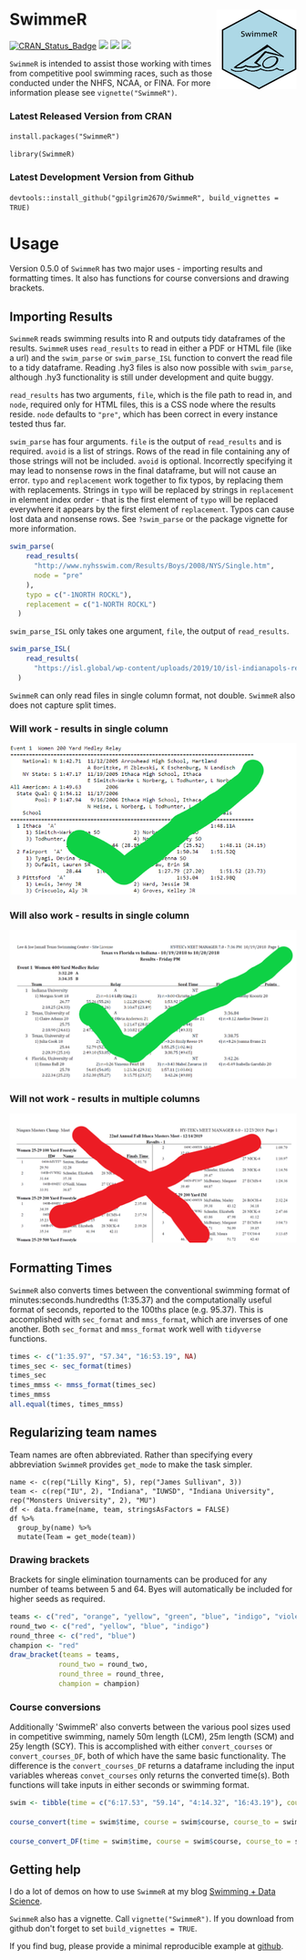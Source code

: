 
# SwimmeR <img src="inst/logos/hex_logo.png" width="131px" height="140px" align="right" style="padding-left:10px;background-color:white;" />

[![CRAN_Status_Badge](http://www.r-pkg.org/badges/version/SwimmeR?color=blue)](https://cran.r-project.org/package=SwimmeR)
[![](http://cranlogs.r-pkg.org/badges/grand-total/SwimmeR?color=blue)](https://cran.r-project.org/package=SwimmeR)
[![](http://cranlogs.r-pkg.org/badges/SwimmeR?color=blue)](https://cran.r-project.org/package=SwimmeR)
[![](http://cranlogs.r-pkg.org/badges/last-week/SwimmeR?color=blue)](https://cran.r-project.org/package=SwimmeR)

`SwimmeR` is intended to assist those working with times from competitive pool swimming races, such as those conducted under the NHFS, NCAA, or FINA.  For more information please see `vignette("SwimmeR")`.

### Latest Released Version from CRAN
`install.packages("SwimmeR")`

`library(SwimmeR)`

### Latest Development Version from Github

`devtools::install_github("gpilgrim2670/SwimmeR", build_vignettes = TRUE)`

# Usage

Version 0.5.0 of `SwimmeR` has two major uses - importing results and formatting times.  It also has functions for course conversions and drawing brackets.

## Importing Results

`SwimmeR` reads swimming results into R and outputs tidy dataframes of the results.  `SwimmeR` uses `read_results` to read in either a PDF or HTML file (like a url) and the `swim_parse` or `swim_parse_ISL` function to convert the read file to a tidy dataframe.  Reading .hy3 files is also now possible with `swim_parse`, although .hy3 functionality is still under development and quite buggy.

`read_results` has two arguments, `file`, which is the file path to read in, and `node`, required only for HTML files, this is a CSS node where the results reside.  `node` defaults to `"pre"`, which has been correct in every instance tested thus far.

`swim_parse` has four arguments. `file` is the output of `read_results` and is required.  `avoid` is a list of strings.  Rows of the read in file containing any of those strings will not be included.  `avoid` is optional.  Incorrectly specifying it may lead to nonsense rows in the final dataframe, but will not cause an error.  `typo` and `replacement` work together to fix typos, by replacing them with replacements.  Strings in `typo` will be replaced by strings in `replacement` in element index order - that is the first element of `typo` will be replaced everywhere it appears by the first element of `replacement`.  Typos can cause lost data and nonsense rows.  See `?swim_parse` or the package vignette for more information.

```r
swim_parse(
    read_results(
      "http://www.nyhsswim.com/Results/Boys/2008/NYS/Single.htm",
      node = "pre"
    ),
    typo = c("-1NORTH ROCKL"),
    replacement = c("1-NORTH ROCKL")
  )
```

`swim_parse_ISL` only takes one argument, `file`, the output of `read_results`.

```r
swim_parse_ISL(
    read_results(
      "https://isl.global/wp-content/uploads/2019/10/isl-indianapols-results-day-2-2.pdf")
  )
```

`SwimmeR` can only read files in single column format, not double.  `SwimmeR` also does not capture split times.

### Will work - results in single column
![Will work](inst/extdata/HSEmpireMeet.png)

### Will also work - results in single column
![Will also work](inst/extdata/Texas-Florida-Indiana_image.png)

### Will not work - results in multiple columns
![Will not work](inst/extdata/DoubleColumnPDF.PNG)

## Formatting Times

`SwimmeR` also converts times between the conventional swimming format of minutes:seconds.hundredths (1:35.37) and the computationally useful format of seconds, reported to the 100ths place (e.g. 95.37).  This is accomplished with `sec_format` and `mmss_format`, which are inverses of one another.  Both `sec_format` and `mmss_format` work well with `tidyverse` functions.

```r
times <- c("1:35.97", "57.34", "16:53.19", NA)
times_sec <- sec_format(times)
times_sec
times_mmss <- mmss_format(times_sec)
times_mmss
all.equal(times, times_mmss)
```

## Regularizing team names

Team names are often abbreviated.  Rather than specifying every abbreviation `SwimmeR` provides `get_mode` to make the task simpler.

```
name <- c(rep("Lilly King", 5), rep("James Sullivan", 3))
team <- c(rep("IU", 2), "Indiana", "IUWSD", "Indiana University", rep("Monsters University", 2), "MU")
df <- data.frame(name, team, stringsAsFactors = FALSE)
df %>% 
  group_by(name) %>% 
  mutate(Team = get_mode(team))
```

### Drawing brackets

Brackets for single elimination tournaments can be produced for any number of teams between 5 and 64.  Byes will automatically be included for higher seeds as required.

```r
teams <- c("red", "orange", "yellow", "green", "blue", "indigo", "violet")
round_two <- c("red", "yellow", "blue", "indigo")
round_three <- c("red", "blue")
champion <- "red"
draw_bracket(teams = teams,
            round_two = round_two,
            round_three = round_three,
            champion = champion)
```

### Course conversions

Additionally 'SwimmeR' also converts between the various pool sizes used in competitive swimming, namely 50m length (LCM), 25m length (SCM) and 25y length (SCY).  This is accomplished with either `convert_courses` or `convert_courses_DF`, both of which have the same basic functionality.  The difference is the `convert_courses_DF` returns a dataframe including the input variables whereas `convet_courses` only returns the converted time(s).  Both functions will take inputs in either seconds or swimming format.

```r
swim <- tibble(time = c("6:17.53", "59.14", "4:14.32", "16:43.19"), course = c("LCM", "LCM", "SCY", "SCM"), course_to = c("SCY", "SCY", "SCM", "LCM"), event = c("400 Free", "100 Fly", "400 IM", "1650 Free"))

course_convert(time = swim$time, course = swim$course, course_to = swim$course_to, event = swim$event)

course_convert_DF(time = swim$time, course = swim$course, course_to = swim$course_to, event = swim$event)
```

## Getting help

I do a lot of demos on how to use `SwimmeR` at my blog [Swimming + Data Science](https://pilgrim.netlify.app/).

`SwimmeR` also has a vignette.  Call `vignette("SwimmeR")`.  If you download from github don't forget to set `build_vignettes = TRUE`.

If you find bug, please provide a minimal reproducible example at [github](https://github.com/gpilgrim2670/SwimmeR).
